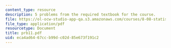 ```yaml
---
content_type: resource
description: 5 problems from the required textbook for the course.
file: https://ol-ocw-studio-app-qa.s3.amazonaws.com/courses/8-08-statistical-physics-ii-spring-2005/eca4ad6467ccb99dc02d85e673f191c2_prb11.pdf
file_type: application/pdf
resourcetype: Document
title: prb11.pdf
uid: eca4ad64-67cc-b99d-c02d-85e673f191c2
---
```

